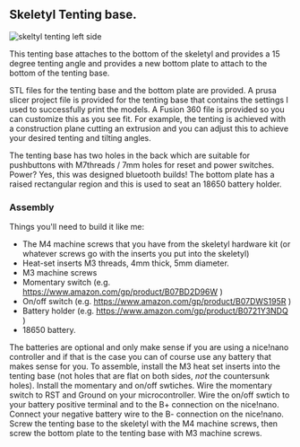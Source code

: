 ## Skeletyl Tenting base.

![skeltyl tenting left side](https://raw.githubusercontent.com/cwebster2/Skeleton-Dactyl-Mini/cw-tenting-base/V2-tenting-base/Skeletyl_Tented_V2.jpg)

This tenting base attaches to the bottom of the skeletyl and provides a 15 degree tenting angle and provides a new bottom plate to attach to the bottom of the tenting base.

STL files for the tenting base and the bottom plate are provided.  A prusa slicer project file is provided for the tenting base that contains the settings I used to successfully print the models.  A Fusion 360 file is provided so you can customize this as you see fit.  For example, the tenting is achieved with a construction plane cutting an extrusion and you can adjust this to achieve your desired tenting and tilting angles.

The tenting base has two holes in the back which are suitable for pushbuttons with M7threads / 7mm holes for reset and power switches.  Power?  Yes, this was designed bluetooth builds!  The bottom plate has a raised rectangular region and this is used to seat an 18650 battery holder.

### Assembly

Things you'll need to build it like me:

- The M4 machine screws that you have from the skeletyl hardware kit (or
  whatever screws go with the inserts you put into the skeletyl)
- Heat-set inserts M3 threads, 4mm thick, 5mm diameter.
- M3 machine screws
- Momentary switch (e.g. https://www.amazon.com/gp/product/B07BD2D96W )
- On/off switch (e.g.  https://www.amazon.com/gp/product/B07DWS195R )
- Battery holder (e.g.  https://www.amazon.com/gp/product/B0721Y3NDQ )
- 18650 battery.

The batteries are optional and only make sense if you are using a nice!nano controller and if that is the case you can of course use any battery that makes sense for you.
To assemble, install the M3 heat set inserts into the tenting base (not holes that are flat on both sides, *not* the countersunk holes).  Install the momentary and on/off swtiches.  Wire the momentary switch to RST and Ground on your microcontroller.  Wire the on/off swtich to your battery positive terminal and to the B+ connection on the nice!nano.  Connect your negative battery wire to the B- connection on the nice!nano.  Screw the tenting base to the skeletyl with the M4 machine screws, then screw the bottom plate to the tenting base with M3 machine screws.


